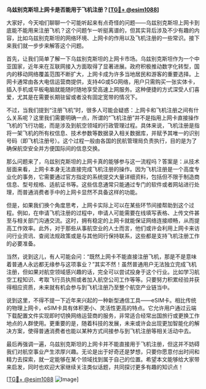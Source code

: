 **乌兹别克斯坦上网卡是否能用于飞机注册？[[TG💪+ @esim1088](https://t.me/s/esim1088)]**

大家好，今天咱们聊聊一个可能听起来有点奇怪的问题——乌兹别克斯坦上网卡到底能不能用来注册飞机？这个问题乍一听挺离谱的，但其实背后涉及不少有趣的内容，比如乌兹别克斯坦的网络环境、上网卡的作用以及飞机注册的一些常识。接下来我们就一步步来解答这个问题。

首先，让我们简单了解一下乌兹别克斯坦的上网卡市场。乌兹别克斯坦作为一个中亚国家，近年来在互联网接入方面取得了显著进展。政府积极推动数字化转型，国内的移动网络覆盖范围不断扩大，上网卡成为许多当地居民和游客的重要选择。上网卡通常由各大电信运营商提供，支持4G或5G网络，用户只需购买一张实体卡，插入手机或平板电脑就能随时随地享受高速上网服务。这种便捷的方式深受人们喜爱，尤其是在需要长期驻留或者没有固定宽带的情况下。

不过，当我们提到“注册飞机”时，很多人可能会疑惑：上网卡和飞机注册之间有什么关系呢？这里我们需要明确一点，所谓的“飞机注册”并不是指用上网卡直接操作飞机的飞行功能，而是涉及到航空领域的行政管理过程。具体来说，飞机注册是指将一架飞机的所有权信息、技术参数等数据录入相关数据库，并赋予其唯一的识别号码（即飞机注册号）。这个过程一般由各国的民航管理局负责执行，目的是为了确保航空安全并方便国际间的信息交换。

那么问题来了，乌兹别克斯坦的上网卡真的能够参与这一流程吗？答案是：从技术层面来看，上网卡本身无法直接完成飞机注册的操作。因为飞机注册是一个高度专业化的事务，它需要通过官方指定的系统提交大量详细资料，包括但不限于制造商信息、型号规格、适航证书等。这些信息通常只能通过专门的软件或者网站进行处理，而普通消费者手中的上网卡显然不具备这样的功能。

但是，如果我们换个角度思考，上网卡实际上可以在某些环节间接帮助到这个过程。例如，在申请飞机注册的过程中，申请人可能需要在线填写表格、上传文件甚至与相关部门沟通交流。这时，拥有稳定的上网卡就能保证网络连接顺畅，从而提高工作效率。此外，对于那些从事航空业的人士而言，他们或许会利用上网卡来访问行业资讯、查阅法规政策或是与其他同行保持联系，这些都是支持飞机注册工作的必要准备。

当然，说到这儿，有人可能会问：“既然上网卡不能直接注册飞机，那是不是意味着普通人永远都无缘参与这项事业？”其实不然！虽然普通用户无法独立完成飞机注册，但如果对航空领域感兴趣的话，完全可以尝试投身于这个行业。比如学习航空工程知识、考取飞行员执照或者加入航空公司工作等等。只要努力积累经验并获得相应资质，未来就有机会参与到飞机注册乃至整个航空产业链当中。

说到这里，不得不提一下近年来兴起的一种新型通信工具——eSIM卡。相比传统的物理上网卡，eSIM卡具有体积更小、灵活性更高的特点。它允许用户通过云端下载配置文件实现即时切换网络运营商的服务，非常适合经常出国旅行或更换工作地点的人群使用。更重要的是，随着科技的发展，未来或许会出现更加智能化的解决方案，使得普通消费者也能以某种方式间接参与到飞机注册等相关活动中去。

最后再强调一遍，乌兹别克斯坦的上网卡并不能直接用于飞机注册，但这并不妨碍我们对航空事业产生浓厚兴趣。无论是出于好奇还是梦想，只要你愿意付出时间和精力去探索，就一定能够在某个领域找到属于自己的位置。希望本文能够给大家带来启发，同时也欢迎大家继续关注类似话题，共同探讨更多有趣的知识点！

[[TG💪+ @esim1088](https://t.me/s/esim1088) ![Image](https://i.postimg.cc/4NQfJmqS/Snipaste-2025-05-13-00-14-12.png)]